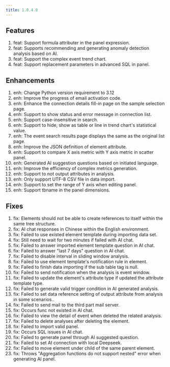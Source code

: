 ```yaml
---
title: 1.0.4.0
---
```


## Features
1. feat: Support formula attributer in the panel expression.
1. feat: Supports recommending and generating anomaly detection analysis based on AI.
1. feat: Support the complex event trend chart.
1. feat: Support  replacement parameters in advanced SQL in panel.

## Enhancements
1. enh: Change Python version requirement to 3.12
1. enh: Improve the progress of email activation code.
1. enh: Enhance the connection details fill-in page on the sample selection page.
1. enh: Support to show status and error message in connection list.
1. enh: Support case-insensitive in search.
1. enh: Support to hide, show as table or line in trend chart's statistical value.
1. enh: The event search results page displays the same as the original list page.
1. enh: Improve the JSON definition of element attribute.
1. enh: Support to compare X axis metric with Y axis metric in scatter panel. 
1. enh: Generated AI suggestion questions based on initiated language.
1. enh: Improve the efficiency of complex metrics generation.
1. enh: Support to not output attributes in analysis.
1. enh: Only support UTF-8 CSV file in data import.
1. enh: Support to set the range of Y axis when editing panel.
1. enh: Support tbname in the panel dimensions.

## Fixes
1. fix: Elements should not be able to create references to itself within the same tree structure.
1. fix: AI chat responses in Chinese within the English environment.
1. fix: Failed to use  existed element template during importing data set.
1. fix: Still need to wait for two minutes if failed with AI chat.
1. fix: Failed to answer imported element template question in AI chat.
1. fix: Failed to answer "last 7 days" question in AI chat.
1. fix: Failed to disable interval in sliding window analysis.
1. fix: Failed to use element template's notification rule in element.
1. fix: Failed to finish data importing if the sub table tag is null.
1. fix: Failed to send notification when the analysis is event window.
1. fix: Failed to update the element's attribute type if updated the attribute template type.
1. fix: Failed to generate valid trigger condition in AI generated analysis.
1. fix: Failed to set data reference setting of output attribute from analysis in some scenarios..
1. fix: Failed to send mail to the third part mail server.
1. fix: Occurs func not existed in AI chat.
1. fix: Failed to view the detail of event when deleted the related analysis.
1. fix: Failed to delete analyses after deleting the element.
1. fix: Failed to import valid panel.
1. fix: Occurs SQL issues in AI chat.
1. fix: Failed to generate panel through AI suggested question.
1. fix: Failed to set AI connection with local Deepseek.
1. fix: Failed to move element under child of the same parent element.
1. fix: Throws "Aggregation functions do not support nested" error when generating AI panel.

